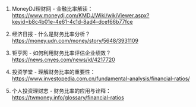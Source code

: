 

1. MoneyDJ理财网 - 金融比率解读：https://www.moneydj.com/KMDJ/Wiki/wikiViewer.aspx?keyid=b8c4b01e-4e61-4c1d-8ad4-dcef66b77fce

2. 经济日报 - 什么是财务比率分析？https://money.udn.com/money/story/5648/3931109

3. 钜亨网 - 如何利用财务比率评估企业绩效？https://news.cnyes.com/news/id/4217720

4. 投资学堂 - 理解财务比率的重要性：https://www.investopedia.com.cn/fundamental-analysis/financial-ratios/

5. 个人投资理财志 - 财务比率的应用与诠释：https://twmoney.info/glossary/financial-ratios